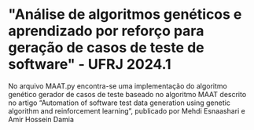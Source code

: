 # "Análise de algoritmos genéticos e aprendizado por reforço para geração de casos de teste de software" - UFRJ 2024.1
No arquivo MAAT.py encontra-se uma implementação do algoritmo genético gerador de casos de teste baseado no algoritmo MAAT descrito no artigo “Automation of software test data generation using genetic algorithm and reinforcement learning”, publicado por Mehdi Esnaashari e Amir Hossein Damia
